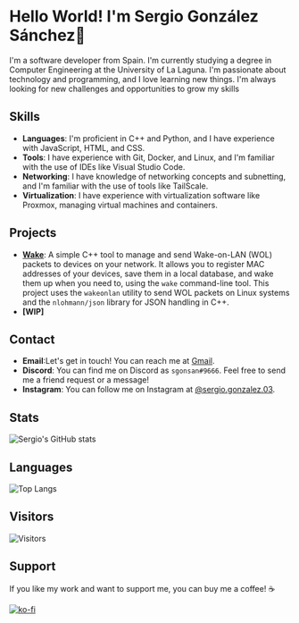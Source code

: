 # Hello World! I'm Sergio González Sánchez👋

I'm a software developer from Spain. I'm currently studying a degree in Computer Engineering at the University of La Laguna. I'm passionate about technology and programming, and I love learning new things. I'm always looking for new challenges and opportunities to grow my skills 

## Skills

- **Languages**: I'm proficient in C++ and Python, and I have experience with JavaScript, HTML, and CSS.
- **Tools**: I have experience with Git, Docker, and Linux, and I'm familiar with the use of IDEs like Visual Studio Code.
- **Networking**: I have knowledge of networking concepts and subnetting, and I'm familiar with the use of tools like TailScale.
- **Virtualization**: I have experience with virtualization software like Proxmox, managing virtual machines and containers.

## Projects

- **[Wake](https://github.com/sgonsan/Wake-On-Lan_Manager)**: A simple C++ tool to manage and send Wake-on-LAN (WOL) packets to devices on your network. It allows you to register MAC addresses of your devices, save them in a local database, and wake them up when you need to, using the `wake` command-line tool. This project uses the `wakeonlan` utility to send WOL packets on Linux systems and the `nlohmann/json` library for JSON handling in C++.
- **[WIP]**

## Contact

- **Email**:Let's get in touch! You can reach me at [Gmail](mailto:Losestancos2003@gmail.com).
- **Discord**: You can find me on Discord as `sgonsan#9666`. Feel free to send me a friend request or a message!
- **Instagram**: You can follow me on Instagram at [@sergio.gonzalez.03](https://www.instagram.com/sergio.gonzalez.03/).

## Stats

![Sergio's GitHub stats](https://github-readme-stats.vercel.app/api?username=sgonsan&show_icons=true&theme=dark)

## Languages

![Top Langs](https://github-readme-stats.vercel.app/api/top-langs/?username=sgonsan&layout=compact&theme=dark)

## Visitors

![Visitors](https://visitor-badge.glitch.me/badge?page_id=sgonsan.sgonsan)

## Support

If you like my work and want to support me, you can buy me a coffee! ☕️

[![ko-fi](https://ko-fi.com/img/githubbutton_sm.svg)](https://ko-fi.com/sgonsan)
